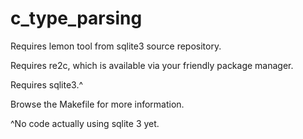# c_type_parsing

Requires lemon tool from sqlite3 source repository.

Requires re2c, which is available via your friendly package manager.

Requires sqlite3.^

Browse the Makefile for more information.

^No code actually using sqlite 3 yet.
